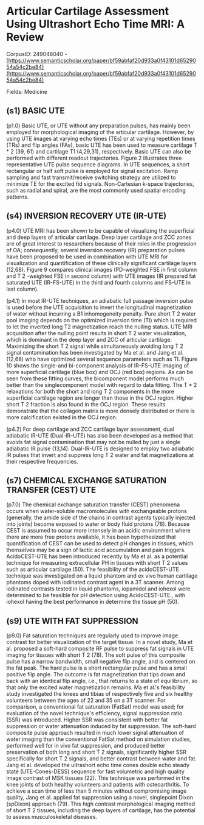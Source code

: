 # Articular Cartilage Assessment Using Ultrashort Echo Time MRI: A Review

CorpusID: 249048040 - [https://www.semanticscholar.org/paper/bf59abfaf20d933a0f43101d6529054a54c2be84](https://www.semanticscholar.org/paper/bf59abfaf20d933a0f43101d6529054a54c2be84)

Fields: Medicine

## (s1) BASIC UTE
(p1.0) Basic UTE, or UTE without any preparation pulses, has mainly been employed for morphological imaging of the articular cartilage. However, by using UTE images at varying echo times (TEs) or at varying repetition times (TRs) and flip angles (FAs), basic UTE has been used to measure cartilage T * 2 (39, 61) and cartilage T1 (4,29,31), respectively. Basic UTE can also be performed with different readout trajectories. Figure 2 illustrates three representative UTE pulse sequence diagrams. In UTE sequences, a short rectangular or half soft pulse is employed for signal excitation. Ramp sampling and fast transmit/receive switching strategy are utilized to minimize TE for the excited fid signals. Non-Cartesian k-space trajectories, such as radial and spiral, are the most commonly used spatial encoding patterns.
## (s4) INVERSION RECOVERY UTE (IR-UTE)
(p4.0) UTE MRI has been shown to be capable of visualizing the superficial and deep layers of articular cartilage. Deep layer cartilage and ZCC zones are of great interest to researchers because of their roles in the progression of OA; consequently, several inversion recovery (IR) preparation pulses have been proposed to be used in combination with UTE MRI for visualization and quantification of these clinically significant cartilage layers (12,68). Figure 9 compares clinical images (PD-weighted FSE in first column and T 2 -weighted FSE in second column) with UTE images (IR prepared fat saturated UTE (IR-FS-UTE) in the third and fourth columns and FS-UTE in last column).

(p4.1) In most IR-UTE techniques, an adiabatic full passage inversion pulse is used before the UTE acquisition to invert the longitudinal magnetization of water without incurring a B1 inhomogeneity penalty. Pure short T 2 water pool imaging depends on the optimized inversion time (TI) which is required to let the inverted long T2 magnetization reach the nulling status. UTE MRI acquisition after the nulling point results in short T 2 water visualization, which is dominant in the deep layer and ZCC of articular cartilage. Maximizing the short T 2 signal while simultaneously avoiding long T 2 signal contamination has been investigated by Ma et al. and Jang et al. (12,68) who have optimized several sequence parameters such as TI. Figure 10 shows the single-and bi-component analysis of IR-FS-UTE imaging of more superficial cartilage (blue box) and OCJ (red box) regions. As can be seen from these fitting curves, the bicomponent model performs much better than the singlecomponent model with regard to data fitting. The T * 2 relaxations for both the short and long T 2 components in the more superficial cartilage region are longer than those in the OCJ region. Higher short T 2 fraction is also found in the OCJ region. These results demonstrate that the collagen matrix is more densely distributed or there is more calcification existed in the OCJ region.

(p4.2) For deep cartilage and ZCC cartilage layer assessment, dual adiabatic IR-UTE (Dual-IR-UTE) has also been developed as a method that avoids fat signal contamination that may not be nulled by just a single adiabatic IR pulse (13,14). Dual-IR-UTE is  designed to employ two adiabatic IR pulses that invert and suppress long T 2 water and fat magnetizations at their respective frequencies.
## (s7) CHEMICAL EXCHANGE SATURATION TRANSFER (CEST) UTE
(p7.0) The chemical exchange saturation transfer (CEST) phenomena occurs when water-soluble macromolecules with exchangeable protons (generally, the amide side of the chains in contrast agents typically injected into joints) become exposed to water or body fluid protons (76). Because CEST is assumed to occur more intensely in an acidic environment where there are more free protons available, it has been hypothesized that quantification of CEST can be used to detect pH changes in tissues, which themselves may be a sign of lactic acid accumulation and pain triggers. AcidoCEST-UTE has been introduced recently by Ma et al. as a potential technique for measuring extracellular PH in tissues with short T 2 values such as articular cartilage (50). The feasibility of the acidoCEST-UTE technique was investigated on a liquid phantom and ex vivo human cartilage phantoms doped with iodinated contrast agent in a 3T scanner. Among iodinated contrasts tested in liquid phantoms, iopamidol and iohexol were determined to be feasible for pH detection using AcidoCEST-UTE., with iohexol having the best performance in determine the tissue pH (50).
## (s9) UTE WITH FAT SUPPRESSION
(p9.0) Fat saturation techniques are regularly used to improve image contrast for better visualization of the target tissue. In a novel study, Ma et al. proposed a soft-hard composite RF pulse to suppress fat signals in UTE imaging for tissues with short T 2 (78). The soft pulse of this composite pulse has a narrow bandwidth, small negative flip angle, and is centered on the fat peak. The hard pulse is a short rectangular pulse and has a small positive flip angle. The outcome is fat magnetization that tips down and back with an identical flip angle, i.e., that returns to a state of equilibrium, so that only the excited water magnetization remains. Ma et al.'s feasibility study investigated the knees and tibias of respectively five and six healthy volunteers between the ages of 22 and 35 on a 3T scanner. For comparison, a conventional fat saturation (FatSat) model was used; for evaluation of the novel technique's efficiency, signal suppression ratio (SSR) was introduced. Higher SSR was consistent with better fat suppression or water attenuation induced by fat suppression. The soft-hard composite pulse approach resulted in much lower signal attenuation of water imaging than the conventional FatSat method on simulation studies, performed well for in vivo fat suppression, and produced better preservation of both long and short T 2 signals, significantly higher SSR specifically for short T 2 signals, and better contrast between water and fat. Jang et al. developed the ultrashort echo time cones double echo steady state (UTE-Cones-DESS) sequence for fast volumetric and high quality image contrast of MSK tissues (22). This technique was performed in the knee joints of both healthy volunteers and patients with osteoarthritis. To achieve a scan time of less than 5 minutes without compromising image quality, Jang et al. applied fat suppression using a novel, singlepoint Dixon (spDixon) approach (79). This high contrast morphological imaging method of short T 2 tissues, including the deep layers of cartilage, has the potential to assess musculoskeletal diseases.
